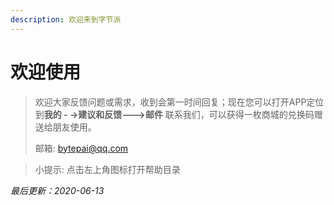 ```yaml
---
description: 欢迎来到字节派
---
```


# 欢迎使用

> 欢迎大家反馈问题或需求，收到会第一时间回复；现在您可以打开APP定位到**我的 - -&gt;建议和反馈---&gt;邮件** 联系我们，可以获得一枚商城的兑换码赠送给朋友使用。  
>
> 邮箱:   bytepai@qq.com

> 小提示: 点击左上角图标打开帮助目录

_最后更新：2020-06-13_

